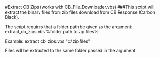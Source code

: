 #Extract CB Zips (works with CB_File_Downloader.vbs)
###This script will extract the binary files from zip files download from CB Response (Carbon Black).

The script requires that a folder path be given as the argument:
extract_cb_zips.vbs %folder path to zip files%

Example:
extract_cb_zips.vbs "c:\zip files"

Files will be extracted to the same folder passed in the argument.

